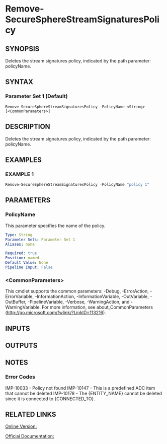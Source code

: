 ﻿# Remove-SecureSphereStreamSignaturesPolicy

## SYNOPSIS
Deletes the stream signatures policy, indicated by the path parameter: policyName.

## SYNTAX

### Parameter Set 1 (Default)
```
Remove-SecureSphereStreamSignaturesPolicy -PolicyName <String> [<CommonParameters>]
```

## DESCRIPTION
Deletes the stream signatures policy, indicated by the path parameter: policyName.

## EXAMPLES

### EXAMPLE 1

```powershell
Remove-SecureSphereStreamSignaturesPolicy -PolicyName "policy 1"
```

## PARAMETERS

### PolicyName
This parameter specifies the name of the policy.

```yaml
Type: String
Parameter Sets: Parameter Set 1
Aliases: none

Required: true
Position: named
Default Value: None
Pipeline Input: False
```

### \<CommonParameters\>
This cmdlet supports the common parameters: -Debug, -ErrorAction, -ErrorVariable, -InformationAction, -InformationVariable, -OutVariable, -OutBuffer, -PipelineVariable, -Verbose, -WarningAction, and -WarningVariable. For more information, see about_CommonParameters (http://go.microsoft.com/fwlink/?LinkID=113216).

## INPUTS

## OUTPUTS

## NOTES

### Error Codes
IMP-10033 - Policy not found
IMP-10147 - This is a predefined ADC item that cannot be deleted
IMP-10178 - The {ENTITY_NAME} cannot be deleted since it is connected to {CONNECTED_TO}.

## RELATED LINKS

[Online Version:](https://github.com/akshinmustafayev/Documentation/MD)

[Official Documentation:](https://docs.imperva.com/bundle/v13.6-api-reference-guide/page/66865.htm)



